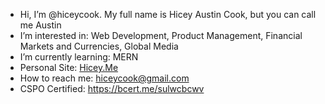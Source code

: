 -  Hi, I’m @hiceycook. My full name is Hicey Austin Cook, but you can call me Austin
-  I’m interested in: Web Development, Product Management, Financial Markets and Currencies, Global Media
-  I’m currently learning: MERN
-  Personal Site: [Hicey.Me](https://hicey.me)
-  How to reach me: hiceycook@gmail.com
-  CSPO Certified: https://bcert.me/sulwcbcwv

<!---
hiceycook/hiceycook is a ✨ special ✨ repository because its `README.md` (this file) appears on your GitHub profile.
You can click the Preview link to take a look at your changes.
--->
